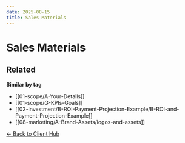 ```yaml
---
date: 2025-08-15
title: Sales Materials
---
```

# Sales Materials

<!-- RELATED:START -->

## Related
**Similar by tag**
- [[01-scope/A-Your-Details]]
- [[01-scope/G-KPIs-Goals]]
- [[02-investment/B-ROI-Payment-Projection-Example/B-ROI-and-Payment-Projection-Example]]
- [[08-marketing/A-Brand-Assets/logos-and-assets]]

<!-- RELATED:END -->



[← Back to Client Hub](https://www.builtbyrays.com/Client-Vault/portal)